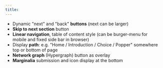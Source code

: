 ```yaml
---
title: 
---
```

- Dynamic "next" and "back" **buttons** (next can be larger)
- **Skip to next section** button
- **Linear navigation**, table of content style (can be burger-menu for mobile and fixed side bar in browser)
- Display **path**: e.g. "Home / Introduction / Choice / Popper" somewhere top or bottom of page 
- **Network graph** (Hypergraph) button as overlay
- **Marginalia** submission and icon display at the bottom

